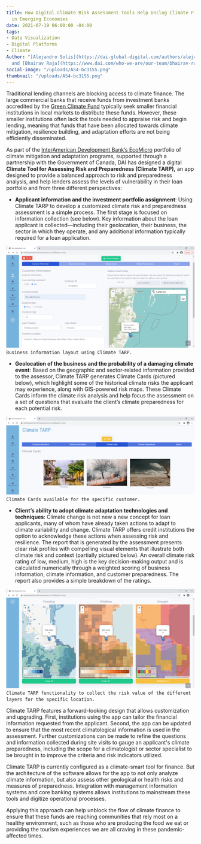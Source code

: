 ```yaml
---
title: How Digital Climate Risk Assessment Tools Help Unclog Climate Finance Flows
  in Emerging Economies
date: 2021-07-19 06:00:00 -04:00
tags:
- Data Visualization
- Digital Platforms
- Climate
Author: "[Alejandro Solis](https://dai-global-digital.com/authors/alejandro-solis/)
  and [Bhairav Raja](https://www.dai.com/who-we-are/our-team/bhairav-raja)"
social-image: "/uploads/AS4-bc3155.png"
thumbnail: "/uploads/AS4-bc3155.png"
---
```


Traditional lending channels are blocking access to climate finance. The large commercial banks that receive funds from investment banks accredited by the [Green Climate Fund](https://www.greenclimate.fund/) typically seek smaller financial institutions in local markets to distribute these funds. However, these smaller institutions often lack the tools needed to appraise risk and begin lending, meaning that funds that have been allocated towards climate mitigation, resilience building, and adaptation efforts are not being efficiently disseminated.

<!--more-->

As part of the [InterAmerican Development Bank’s EcoMicro](https://www.dai.com/our-work/projects/belize-idb-ecomicro-project) portfolio of climate mitigation and adaptation programs, supported through a partnership with the Government of Canada, DAI has designed a digital **Climate Tool for Assessing Risk and Preparedness (Climate TARP),** an app designed to provide a balanced approach to risk and preparedness analysis, and help lenders assess the levels of vulnerability in their loan portfolio and from three different perspectives:

* **Applicant information and the investment portfolio assignment**: Using Climate TARP to develop a customized climate risk and preparedness assessment is a simple process. The first stage is focused on information collection (see below). Key information about the loan applicant is collected—including their geolocation, their business, the sector in which they operate, and any additional information typically required for a loan application.

![AS2.png](/uploads/AS2.png)`Business information layout using Climate TARP.`

* **Geolocation of the business and the probability of a damaging climate event**: Based on the geographic and sector-related information provided to the assessor, Climate TARP generates Climate Cards (pictured below), which highlight some of the historical climate risks the applicant may experience, along with GIS-powered risk maps. These Climate Cards inform the climate risk analysis and help focus the assessment on a set of questions that evaluate the client’s climate preparedness for each potential risk.

![AS3.png](/uploads/AS3.png)`Climate Cards available for the specific customer.`

* **Client’s ability to adopt climate adaptation technologies and techniques**: Climate change is not new a new concept for loan applicants, many of whom have already taken actions to adapt to climate variability and change. Climate TARP offers credit institutions the option to acknowledge these actions when assessing risk and resilience. The report that is generated by the assessment presents clear risk profiles with compelling visual elements that illustrate both climate risk and context (partially pictured below). An overall climate risk rating of low, medium, high is the key decision-making output and is calculated numerically through a weighted scoring of business information, climate information, and customer preparedness. The report also provides a simple breakdown of the ratings.

![AS4.png](/uploads/AS4.png)`Climate TARP functionality to collect the risk value of the different layers for the specific location.`

Climate TARP features a forward-looking design that allows customization and upgrading. First, institutions using the app can tailor the financial information requested from the applicant. Second, the app can be updated to ensure that the most recent climatological information is used in the assessment. Further customizations can be made to refine the questions and information collected during site visits to gauge an applicant's climate preparedness, including the scope for a climatologist or sector specialist to be brought in to improve the criteria and risk indicators utilized. 

Climate TARP is currently configured as a climate-smart tool for finance. But the architecture of the software allows for the app to not only analyze climate information, but also assess other geological or health risks and measures of preparedness. Integration with management information systems and core banking systems allows institutions to mainstream these tools and digitize operational processes.

Applying this approach can help unblock the flow of climate finance to ensure that these funds are reaching communities that rely most on a healthy environment, such as those who are producing the food we eat or providing the tourism experiences we are all craving in these pandemic-affected times.
